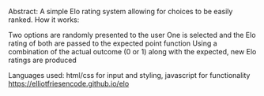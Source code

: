 Abstract: A simple Elo rating system allowing for choices to be easily ranked.
How it works:

Two options are randomly presented to the user
One is selected and the Elo rating of both are passed to the expected point function
Using a combination of the actual outcome (0 or 1) along with the expected, new Elo ratings are produced

Languages used: html/css for input and styling, javascript for functionality
https://elliotfriesencode.github.io/elo
